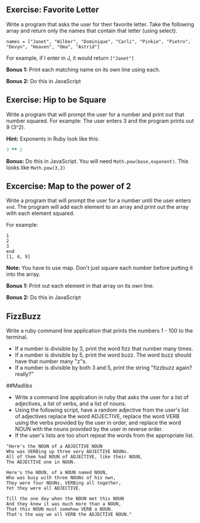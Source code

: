 ## Exercise: Favorite Letter
Write a program that asks the user for their favorite letter.
Take the following array and return only the names that contain that letter (using select).

```names = ["Janet", "Wilber", "Dominique", "Carli", "Pinkie", "Pietro", "Devyn", "Heaven", "Oma", "Astrid"]```

For example, if I enter in J, it would return `["Janet"]`

**Bonus 1:** Print each matching name on its own line using each.

**Bonus 2:** Do this in JavaScript

## Exercise: Hip to be Square
Write a program that will prompt the user for a number and print out that number squared.
For example: The user enters 3 and the program prints out 9 (3^2).

**Hint:** Exponents in Ruby look like this:
```rb
3 ** 2
```

**Bonus:** Do this in JavaScript.  You will need `Math.pow(base,exponent)`.  This looks like `Math.pow(3,2)`

## Excercise: Map to the power of 2
Write a program that will prompt the user for a number until the user enters ```end```.
The program will add each element to an array and print out the array with each element squared.

For example:
```
1
2
3
end
[1, 4, 9]
```

**Note:** You have to use map. Don't just square each number before putting it into the array.

**Bonus 1:** Print out each element in that array on its own line.

**Bonus 2:** Do this in JavaScript

## FizzBuzz
Write a ruby command line application that prints the numbers 1 - 100 to the terminal.
- If a number is divisible by 3, print the word fizz that number many times.
- If a number is divisible by 5, print the word buzz. The word buzz should have that number many "z"s.
- If a number is divisible by both 3 and 5, print the string "fizzbuzz again? really?"

##Madlibs
- Write a command line application in ruby that asks the user for a list of adjectives, a list of verbs, and a list of nouns.
- Using the following script, have a random adjective from the user's list of adjectives replace the word ADJECTIVE, replace the word VERB using the verbs provided by the user in order, and replace the word NOUN with the nouns provided by the user in reverse order.
- If the user's lists are too short repeat the words from the appropriate list.

```
"Here's the NOUN of a ADJECTIVE NOUN
Who was VERBing up three very ADJECTIVE NOUNs.
All of them had NOUN of ADJECTIVE, like their NOUN,
The ADJECTIVE one in NOUN.

Here's the NOUN, of a NOUN named NOUN,
Who was busy with three NOUNs of his own,
They were four NOUNs, VERBing all together,
Yet they were all ADJECTIVE.

Till the one day when the NOUN met this NOUN
And they knew it was much more than a NOUN,
That this NOUN must somehow VERB a NOUN.
That's the way we all VERB the ADJECTIVE NOUN."
```
